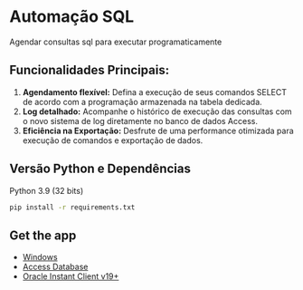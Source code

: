 # **Automação SQL**

Agendar consultas sql para executar programaticamente

## **Funcionalidades Principais:**

1. **Agendamento flexível:** Defina a execução de seus comandos SELECT de acordo com a programação armazenada na tabela dedicada.
2. **Log detalhado:** Acompanhe o histórico de execução das consultas com o novo sistema de log diretamente no banco de dados Access.
3. **Eficiência na Exportação:** Desfrute de uma performance otimizada para execução de comandos e exportação de dados.

## **Versão Python e Dependências**

 Python 3.9 (32 bits)

```bash
pip install -r requirements.txt
```


## Get the app
 - [Windows](https://github.com/jg-ribeiro/AutomacaoSQL/releases/download/v3.0/AutomacaoSQL.v3.0.exe)
 - [Access Database](https://github.com/jg-ribeiro/AutomacaoSQL/releases/download/v3.0/Database.mdb)
 - [Oracle Instant Client v19+](https://www.oracle.com/database/technologies/instant-client/downloads.html)
